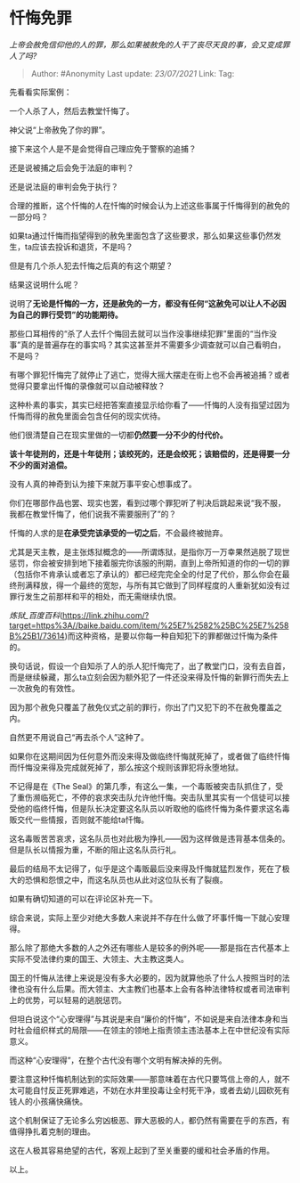 # 忏悔免罪
*上帝会赦免信仰他的人的罪，那么如果被赦免的人干了丧尽天良的事，会又变成罪人了吗?*

> Author: #Anonymity
> Last update: *23/07/2021*
> Link:
> Tag:

先看看实际案例：

一个人杀了人，然后去教堂忏悔了。

神父说“上帝赦免了你的罪”。

接下来这个人是不是会觉得自己理应免于警察的追捕？

还是说被捕之后会免于法庭的审判？

还是说法庭的审判会免于执行？

合理的推断，这个忏悔的人在忏悔的时候会认为上述这些事属于忏悔得到的赦免的一部分吗？

如果ta通过忏悔而指望得到的赦免里面包含了这些要求，那么如果这些事仍然发生，ta应该去投诉和退货，不是吗？

但是有几个杀人犯去忏悔之后真的有这个期望？

结果这说明什么呢？

说明了**无论是忏悔的一方，还是赦免的一方，都没有任何“这赦免可以让人不必因为自己的罪行受罚”的功能期待。**

那些口耳相传的“杀了人去忏个悔回去就可以当作没事继续犯罪”里面的“当作没事”真的是普遍存在的事实吗？其实这甚至并不需要多少调查就可以自己看明白，不是吗？

有哪个罪犯忏悔完了就停止了逃亡，觉得大摇大摆走在街上也不会再被追捕？或者觉得只要拿出忏悔的录像就可以自动被释放？

这种朴素的事实，其实已经把答案直接显示给你看了——忏悔的人没有指望过因为忏悔而得的赦免里面会包含任何的现实优待。

他们很清楚自己在现实里做的一切都**仍然要一分不少的付代价。**

**该十年徒刑的，还是十年徒刑；该绞死的，还是会绞死；该赔偿的，还是得要一分不少的面对追偿。**

没有人真的神奇到认为接下来就万事平安心想事成了。

你们在哪部作品也罢、现实也罢，看到过哪个罪犯听了判决后跳起来说“我不服，我都在教堂忏悔了，他们说我不需要服刑了”的？

忏悔的人求的是**在承受完该承受的一切之后**，不会最终被抛弃。

尤其是天主教，是主张炼狱概念的——所谓炼狱，是指你万一万幸果然逃脱了现世惩罚，你会被安排到地下接着服完你该服的刑期，直到上帝所知道的你的一切的罪（包括你不肯承认或者忘了承认的）都已经完完全全的付足了代价，那么你会在最终刑满释放，得一个最终的宽恕，与所有其它做到了同样程度的人重新犹如没有过罪行发生之前那样和平的相处，而无需继续仇恨。

*炼狱\_百度百科*(https://link.zhihu.com/?target=https%3A//baike.baidu.com/item/%25E7%2582%25BC%25E7%258B%25B1/73614)而这种资格，是要以你每一种自知犯下的罪都做过忏悔为条件的。

换句话说，假设一个自知杀了人的杀人犯忏悔完了，出了教堂门口，没有去自首，而是继续躲藏，那么ta立刻会因为额外犯了一件还没来得及忏悔的新罪行而失去上一次赦免的有效性。

因为那个赦免只覆盖了赦免仪式之前的罪行，你出了门又犯下的不在赦免覆盖之内。

自然更不用说自己“再去杀个人”这种了。

如果你在这期间因为任何意外而没来得及做临终忏悔就死掉了，或者做了临终忏悔而忏悔没来得及完成就死掉了，那么按这个规则该罪犯将永堕地狱。

不记得是在《The Seal》的第几季，有这么一集，一个毒贩被突击队抓住了，受了重伤濒临死亡，不停的哀求突击队允许他忏悔。突击队里其实有一个信徒可以接受他的临终忏悔，但是队长决定要这名队员以听取他的临终忏悔为条件要求这名毒贩交代一些情报，否则就不能给ta忏悔。

这名毒贩苦苦哀求，这名队员也对此极为挣扎——因为这样做是违背基本信条的。但是队长以情报为重，不断的阻止这名队员行礼。

最后的结局不太记得了，似乎是这个毒贩最后没来得及忏悔就猛烈发作，死在了极大的恐惧和怨恨之中，而这名队员也从此对这位队长有了裂痕。

如果有确切知道的可以在评论区补充一下。

综合来说，实际上至少对绝大多数人来说并不存在什么做了坏事忏悔一下就心安理得。

那么除了那绝大多数的人之外还有哪些人是较多的例外呢——那是指在古代基本上实际不受法律约束的国王、大领主、大主教这类人。

国王的忏悔从法律上来说是没有多大必要的，因为就算他杀了什么人按照当时的法律也没有什么后果。而大领主、大主教们也基本上会有各种法律特权或者司法审判上的优势，可以轻易的逃脱惩罚。

但坦白说这个“心安理得”与其说是来自“廉价的忏悔”，不如说是来自法律本身和当时社会组织样式的局限——在领主的领地上指责领主违法基本上在中世纪没有实际意义。

而这种“心安理得”，在整个古代没有哪个文明有解决掉的先例。

要注意这种忏悔机制达到的实际效果——那意味着在古代只要笃信上帝的人，就不太可能自忖反正死罪难逃，不妨在水井里投毒让全村死干净，或者去幼儿园砍死有钱人的小孩痛快痛快。

这个机制保证了无论多么穷凶极恶、罪大恶极的人，都仍然有需要在乎的东西，有值得挣扎着克制的理由。

这在人极其容易绝望的古代，客观上起到了至关重要的缓和社会矛盾的作用。

以上。
